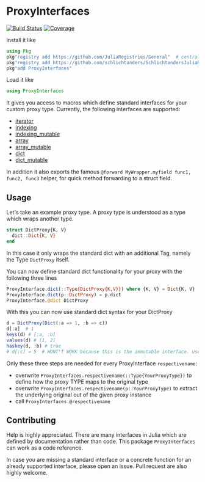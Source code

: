 ProxyInterfaces
===============

[![Build Status](https://github.com/schlichtanders/ProxyInterfaces.jl/workflows/CI/badge.svg)](https://github.com/schlichtanders/ProxyInterfaces.jl/actions)
[![Coverage](https://codecov.io/gh/schlichtanders/ProxyInterfaces.jl/branch/master/graph/badge.svg)](https://codecov.io/gh/schlichtanders/ProxyInterfaces.jl)

Install it like
```julia
using Pkg
pkg"registry add https://github.com/JuliaRegistries/General"  # central julia registry
pkg"registry add https://github.com/schlichtanders/SchlichtandersJuliaRegistry.jl"  # custom registry
pkg"add ProxyInterfaces"
```

Load it like
``` julia
using ProxyInterfaces
```

It gives you access to macros which define standard interfaces for your custom proxy type. Currently, the following interfaces are supported:
* [iterator](test/iterator.jl)
* [indexing](test/indexing.jl)
* [indexing_mutable](test/indexing.jl)
* [array](test/array.jl)
* [array_mutable](test/array.jl)
* [dict](test/dict.jl)
* [dict_mutable](test/dict.jl)

In addition it also exports the famous `@forward MyWrapper.myfield func1, func2, func3` helper, for quick method
forwarding to a struct field.


Usage
-----

Let's take an example proxy type. A proxy type is understood as a type which wraps another type.
```julia
struct DictProxy{K, V}
  dict::Dict{K, V}
end
```
In this case it only wraps the standard dict with an additional Tag, namely the Type `DictProxy` itself.

You can now define standard dict functionality for your proxy with the following three lines
```julia
ProxyInterface.dict(::Type{DictProxy{K,V}}) where {K, V} = Dict{K, V}
ProxyInterface.dict(p::DictProxy) = p.dict
ProxyInterface.@dict DictProxy
```

With this you can now use standard dict syntax for your DictProxy
```julia
d = DictProxy(Dict(:a => 1, :b => c))
d[:a]  # 1
keys(d) # [:a, :b]
values(d) # [1, 2]
haskey(d, :b) # true
# d[:c] = 5  # WONT'T WORK because this is the immutable interface. use `ProxyInterface.dict_mutable` and it will work
```

Only these three steps are needed for every ProxyInterface `respectivename`:
* overwrite `ProxyInterfaces.respectivename(::Type{YourProxyType})` to define how the proxy TYPE maps to the original type
* overwrite `ProxyInterfaces.respectivename(p::YourProxyType)` to extract the underlying original out of the given proxy instance
* call `ProxyInterfaces.@respectivename`


Contributing
------------

Help is highly appreciated. There are many interfaces in Julia which are defined by documentation rather than code. This package `ProxyInterfaces` can work as a code reference.

In case you are missing a standard interface or a concrete function for an already supported interface, please open an issue. Pull request are also highly welcome.

